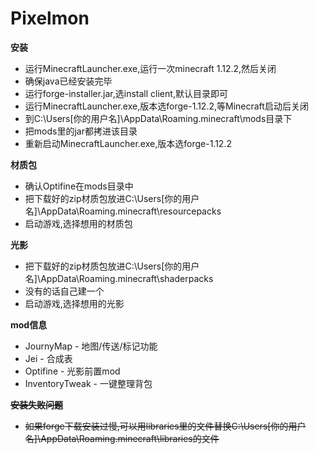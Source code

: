 # Pixelmon
**安装**
* 运行MinecraftLauncher.exe,运行一次minecraft 1.12.2,然后关闭
* 确保java已经安装完毕
* 运行forge-installer.jar,选install client,默认目录即可
* 运行MinecraftLauncher.exe,版本选forge-1.12.2,等Minecraft启动后关闭
* 到C:\Users\[你的用户名]\AppData\Roaming\.minecraft\mods目录下
* 把mods里的jar都拷进该目录
* 重新启动MinecraftLauncher.exe,版本选forge-1.12.2

**材质包**
* 确认Optifine在mods目录中
* 把下载好的zip材质包放进C:\Users\[你的用户名]\AppData\Roaming\.minecraft\resourcepacks
* 启动游戏,选择想用的材质包

**光影**
* 把下载好的zip材质包放进C:\Users\[你的用户名]\AppData\Roaming\.minecraft\shaderpacks
* 没有的话自己建一个
* 启动游戏,选择想用的光影

**mod信息**
* JournyMap - 地图/传送/标记功能
* Jei - 合成表
* Optifine - 光影前置mod
* InventoryTweak - 一键整理背包

~~**安装失败问题**~~
* ~~如果forge下载安装过慢,可以用libraries里的文件替换C:\Users\[你的用户名]\AppData\Roaming\.minecraft\libraries的文件~~
